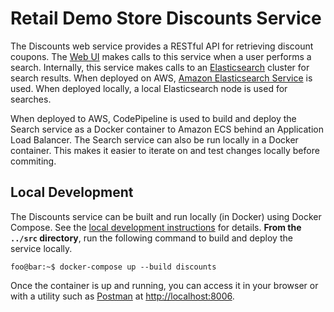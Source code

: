 # Retail Demo Store Discounts Service

The Discounts web service provides a RESTful API for retrieving discount coupons. The [Web UI](../web-ui) makes calls to this service when a user performs a search. Internally, this service makes calls to an [Elasticsearch](https://www.elastic.co/) cluster for search results. When deployed on AWS, [Amazon Elasticsearch Service](https://aws.amazon.com/elasticsearch-service/) is used. When deployed locally, a local Elasticsearch node is used for searches.

When deployed to AWS, CodePipeline is used to build and deploy the Search service as a Docker container to Amazon ECS behind an Application Load Balancer. The Search service can also be run locally in a Docker container. This makes it easier to iterate on and test changes locally before commiting.

## Local Development

The Discounts service can be built and run locally (in Docker) using Docker Compose. See the [local development instructions](../) for details. **From the `../src` directory**, run the following command to build and deploy the service locally.

```console
foo@bar:~$ docker-compose up --build discounts
```

Once the container is up and running, you can access it in your browser or with a utility such as [Postman](https://www.postman.com/) at [http://localhost:8006](http://localhost:8006).
